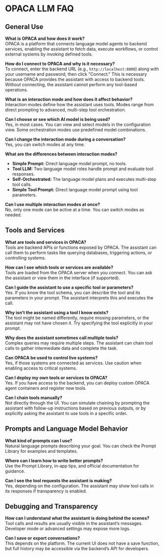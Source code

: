 # OPACA LLM FAQ

## General Use

**What is OPACA and how does it work?**  
OPACA is a platform that connects language model agents to backend services, enabling the assistant to fetch data, execute workflows, or control external systems by invoking defined tools.

**How do I connect to OPACA and why is it necessary?**  
To connect, enter the backend URL (e.g., `http://localhost:8000`) along with your username and password, then click "Connect." This is necessary because OPACA provides the assistant with access to backend tools. Without connecting, the assistant cannot perform any tool-based operations.

**What is an interaction mode and how does it affect behavior?**  
Interaction modes define how the assistant uses tools. Modes range from direct prompting to advanced, multi-step tool orchestration.

**Can I choose or see which AI model is being used?**  
Yes, in most cases. You can view and select models in the configuration view. Some orchestration modes use predefined model combinations.

**Can I change the interaction mode during a conversation?**  
Yes, you can switch modes at any time.

**What are the differences between interaction modes?**  
 
- **Simple Prompt:** Direct language model prompt, no tools.  
- **Tool LLM:** Two language model roles handle prompt and evaluate tool responses.  
- **Self-Orchestrated:** The language model plans and executes multi-step tool calls.  
- **Simple Tool Prompt:** Direct language model prompt using tool parameters.

**Can I use multiple interaction modes at once?**  
No, only one mode can be active at a time. You can switch modes as needed.

## Tools and Services

**What are tools and services in OPACA?**  
Tools are backend APIs or functions exposed by OPACA. The assistant can call them to perform tasks like querying databases, triggering actions, or controlling systems.

**How can I see which tools or services are available?**  
Tools are loaded from the OPACA server when you connect. You can ask the assistant or view them in the interface (if supported).

**Can I guide the assistant to use a specific tool or parameters?**  
Yes. If you know the tool schema, you can describe the tool and its parameters in your prompt. The assistant interprets this and executes the call.

**Why isn’t the assistant using a tool I know exists?**  
The tool might be named differently, require missing parameters, or the assistant may not have chosen it. Try specifying the tool explicitly in your prompt.

**Why does the assistant sometimes call multiple tools?**  
Complex queries may require multiple steps. The assistant can chain tool calls to gather intermediate data and complete the task.

**Can OPACA be used to control live systems?**  
Yes, if those systems are connected as services. Use caution when enabling access to critical systems.

**Can I deploy my own tools or services to OPACA?**  
Yes. If you have access to the backend, you can deploy custom OPACA agent containers and register new tools.

**Can I chain tools manually?**  
Not directly through the UI. You can simulate chaining by prompting the assistant with follow-up instructions based on previous outputs, or by explicitly asking the assistant to use tools in a specific order.

## Prompts and Language Model Behavior

**What kind of prompts can I use?**  
Natural language prompts describing your goal. You can check the Prompt Library for examples and templates.

**Where can I learn how to write better prompts?**  
Use the Prompt Library, in-app tips, and official documentation for guidance.

**Can I see the tool requests the assistant is making?**  
Yes, depending on the configuration. The assistant may show tool calls in its responses if transparency is enabled.

## Debugging and Transparency

**How can I understand what the assistant is doing behind the scenes?**  
Tool calls and results are usually visible in the assistant’s messages. Developer mode or advanced settings may expose more logs.

**Can I save or export conversations?**  
This depends on the platform. The current UI does not have a save function, but full history may be accessible via the backend’s API for developers.
